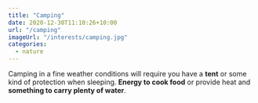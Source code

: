 ```yaml
---
title: "Camping"
date: 2020-12-30T11:10:26+10:00
url: "/camping"
imageUrl: "/interests/camping.jpg"
categories:
  - nature
---
```


Camping in a fine weather conditions will require you have a **tent** or some kind of protection when sleeping. **Energy to cook food** or provide heat and **something to carry plenty of water**.
